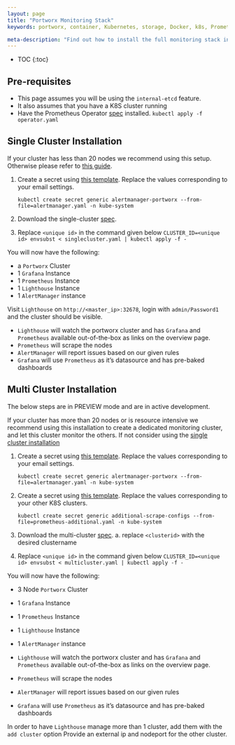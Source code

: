 ```yaml
---
layout: page
title: "Portworx Monitoring Stack"
keywords: portworx, container, Kubernetes, storage, Docker, k8s, Prometheus, Grafana, Lighthouse, Alertmanager, manager, central, multi-cluster

meta-description: "Find out how to install the full monitoring stack including, Prometheus, Grafana, AlertManager and Lighthouse."
---
```


- TOC
  {:toc}

## Pre-requisites

- This page assumes you will be using the `internal-etcd` feature.
- It also assumes that you have a K8S cluster running
- Have the Prometheus Operator [spec](/k8s-samples/pxm/operator.yaml) installed.
  `kubectl apply -f operator.yaml`

## Single Cluster Installation

If your cluster has less than 20 nodes we recommend using this setup. Otherwise please refer to [this guide](/maintain/monitoring/px-central.html#multi-cluster-installation).

1. Create a secret using [this template](/k8s-samples/pxm/alertmanager.yaml).
   Replace the values corresponding to your email settings.

   `kubectl create secret generic alertmanager-portworx --from-file=alertmanager.yaml -n kube-system`

2. Download the single-cluster [spec](/k8s-samples/pxm/singlecluster.yaml).

3. Replace `<unique id>` in the command given below
   `CLUSTER_ID=<unique id> envsubst < singlecluster.yaml | kubectl apply -f -`

You will now have the following:

- a `Portworx` Cluster
- 1 `Grafana` Instance
- 1 `Prometheus` Instance
- 1 `Lighthouse` Instance
- 1 `AlertManager` instance

Visit `Lighthouse` on `http://<master_ip>:32678`, login with `admin/Password1` and the cluster should be visible.

- `Lighthouse` will watch the portworx cluster and has `Grafana` and `Prometheus` available out-of-the-box as links on the overview page.
- `Prometheus` will scrape the nodes
- `AlertManager` will report issues based on our given rules
- `Grafana` will use `Prometheus` as it’s datasource and has pre-baked dashboards

## Multi Cluster Installation

The below steps are in PREVIEW mode and are in active development.

If your cluster has more than 20 nodes or is resource intensive we recommend using this installation to create a dedicated monitoring cluster, and let this cluster monitor the others.
If not consider using the [single cluster installation](/maintain/monitoring/px-central.html#single-cluster-installation)

1. Create a secret using [this template](/k8s-samples/pxm/alertmanager.yaml). Replace the values corresponding to your email settings.

   `kubectl create secret generic alertmanager-portworx --from-file=alertmanager.yaml -n kube-system`

2. Create a secret using [this template](/k8s-samples/pxm/prometheus-additional.yaml). Replace the values corresponding to your other K8S clusters.

   `kubectl create secret generic additional-scrape-configs --from-file=prometheus-additional.yaml -n kube-system`

3. Download the multi-cluster [spec](/k8s-samples/pxm/multicluster.yaml).
   a. replace `<clusterid>` with the desired clustername

4. Replace `<unique id>` in the command given below
   `CLUSTER_ID=<unique id> envsubst < multicluster.yaml | kubectl apply -f -`

You will now have the following:

- 3 Node `Portworx` Cluster
- 1 `Grafana` Instance
- 1 `Prometheus` Instance
- 1 `Lighthouse` Instance
- 1 `AlertManager` instance

- `Lighthouse` will watch the portworx cluster and has `Grafana` and `Prometheus` available out-of-the-box as links on the overview page.
- `Prometheus` will scrape the nodes
- `AlertManager` will report issues based on our given rules
- `Grafana` will use `Prometheus` as it’s datasource and has pre-baked dashboards

In order to have `Lighthouse` manage more than 1 cluster, add them with the `add cluster` option
Provide an external ip and nodeport for the other cluster.
